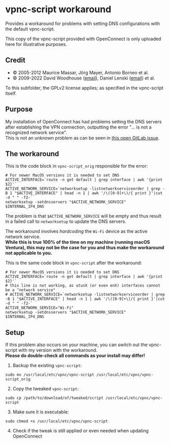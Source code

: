 # vpnc-script workaround

Provides a workaround for problems with setting DNS configurations with the default vpnc-script.

This copy of the vpnc-script provided with OpenConnect is only uploaded here for illustrative purposes.


## Credit

- © 2005-2012 Maurice Massar, Jörg Mayer, Antonio Borneo et al.
- © 2009-2022 David Woodhouse ([email](dwmw2@infradead.org)), Daniel Lenski ([email](dlenski@gmail.com)) et al.

To this subfolder, the GPLv2 license applies; as specified in the vpnc-script itself.


## Purpose

My installation of OpenConnect has had problems setting the DNS servers after establishing the VPN connection, outputting the error "... is not a recognized network service".<br />
This is not an unknown problem as can be seen in [this open GitLab issue](https://gitlab.com/openconnect/vpnc-scripts/-/issues/45).


## The workaround

This is the code block in `vpnc-script_orig` responsible for the error:
```shell
# For newer MacOS versions it is needed to set DNS
ACTIVE_INTERFACE=`route -n get default | grep interface | awk '{print $2}'`
ACTIVE_NETWORK_SERVICE=`networksetup -listnetworkserviceorder | grep -B 1 "$ACTIVE_INTERFACE" | head -n 1 | awk '/\([0-9]+\)/{ print }'|cut -d " " -f2-`
networksetup -setdnsservers "$ACTIVE_NETWORK_SERVICE" $INTERNAL_IP4_DNS
```

The problem is that `$ACTIVE_NETWORK_SERVICE` will be empty and thus result in a failed call to `networksetup` to update the DNS servers.

The workaround involves *hardcoding* the `Wi-Fi` device as the active network service.<br />
**While this is true 100% of the time on my machine (running macOS Ventura), this may not be the case for you and thus make the workaround not applicable to you.**

This is the same code block in `vpnc-script` after the workaround:
```shell
# For newer MacOS versions it is needed to set DNS
ACTIVE_INTERFACE=`route -n get default | grep interface | awk '{print $2}'`
# this line is not working, as utunX (or even enX) interfaces cannot be a "network service"
# ACTIVE_NETWORK_SERVICE=`networksetup -listnetworkserviceorder | grep -B 1 "$ACTIVE_INTERFACE" | head -n 1 | awk '/\([0-9]+\)/{ print }'|cut -d " " -f2-`
ACTIVE_NETWORK_SERVICE="Wi-Fi"
networksetup -setdnsservers "$ACTIVE_NETWORK_SERVICE" $INTERNAL_IP4_DNS
```


## Setup

If this problem also occurs on your machine, you can switch out the vpnc-script with my version with the workaround.<br />
**Please do double-check all commands as your install may differ!**

1. Backup the existing `vpnc-script`:
```shell
sudo mv /usr/local/etc/vpnc/vpnc-script /usr/local/etc/vpnc/vpnc-script_orig
```
2. Copy the tweaked `vpnc-script`:
```shell
sudo cp /path/to/download/of/tweaked/script /usr/local/etc/vpnc/vpnc-script
```
3. Make sure it is executable:
```shell
sudo chmod +x /usr/local/etc/vpnc/vpnc-script
```
4. Check if the tweak is still applied or even needed when updating OpenConnect
